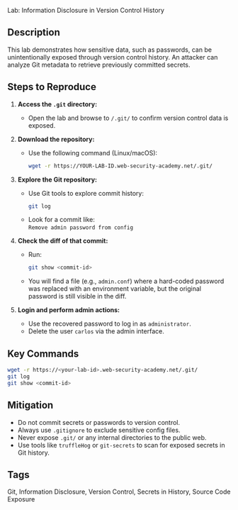 Lab: Information Disclosure in Version Control History

## Description
This lab demonstrates how sensitive data, such as passwords, can be unintentionally exposed through version control history. An attacker can analyze Git metadata to retrieve previously committed secrets.

## Steps to Reproduce

1. **Access the `.git` directory:**
   - Open the lab and browse to `/.git/` to confirm version control data is exposed.

2. **Download the repository:**
   - Use the following command (Linux/macOS):
     ```bash
     wget -r https://YOUR-LAB-ID.web-security-academy.net/.git/
     ```

3. **Explore the Git repository:**
   - Use Git tools to explore commit history:
     ```bash
     git log
     ```
   - Look for a commit like:  
     `Remove admin password from config`

4. **Check the diff of that commit:**
   - Run:
     ```bash
     git show <commit-id>
     ```
   - You will find a file (e.g., `admin.conf`) where a hard-coded password was replaced with an environment variable, but the original password is still visible in the diff.

5. **Login and perform admin actions:**
   - Use the recovered password to log in as `administrator`.
   - Delete the user `carlos` via the admin interface.

## Key Commands
```bash
wget -r https://<your-lab-id>.web-security-academy.net/.git/
git log
git show <commit-id>
```

## Mitigation
- Do not commit secrets or passwords to version control.
- Always use `.gitignore` to exclude sensitive config files.
- Never expose `.git/` or any internal directories to the public web.
- Use tools like `truffleHog` or `git-secrets` to scan for exposed secrets in Git history.

## Tags
Git, Information Disclosure, Version Control, Secrets in History, Source Code Exposure
